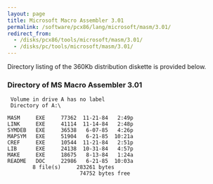 ```yaml
---
layout: page
title: Microsoft Macro Assembler 3.01
permalink: /software/pcx86/lang/microsoft/masm/3.01/
redirect_from:
  - /disks/pcx86/tools/microsoft/masm/3.01/
  - /disks/pc/tools/microsoft/masm/3.01/
---
```


Directory listing of the 360Kb distribution diskette is provided below.

### Directory of MS Macro Assembler 3.01

     Volume in drive A has no label
     Directory of A:\

    MASM     EXE     77362  11-21-84   2:49p
    LINK     EXE     41114  11-14-84   2:48p
    SYMDEB   EXE     36538   6-07-85   4:26p
    MAPSYM   EXE     51904   6-21-85  10:21a
    CREF     EXE     10544  11-21-84   2:51p
    LIB      EXE     24138  10-31-84   4:57p
    MAKE     EXE     18675   8-13-84   1:24a
    README   DOC     22986   6-21-85  10:03a
            8 file(s)     283261 bytes
                           74752 bytes free

